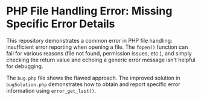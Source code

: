 # PHP File Handling Error: Missing Specific Error Details

This repository demonstrates a common error in PHP file handling: insufficient error reporting when opening a file. The `fopen()` function can fail for various reasons (file not found, permission issues, etc.), and simply checking the return value and echoing a generic error message isn't helpful for debugging.

The `bug.php` file shows the flawed approach. The improved solution in `bugSolution.php` demonstrates how to obtain and report specific error information using `error_get_last()`.